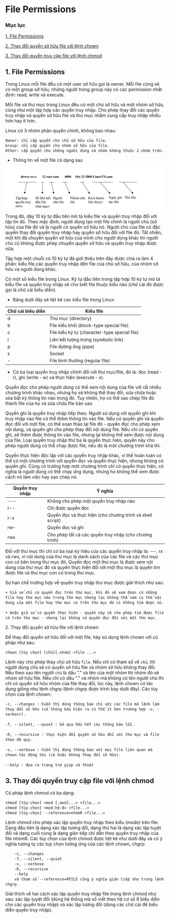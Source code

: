 # File Permissions

### Mục lục

[1. File Permissions](#file)

[2. Thay đổi quyền sở hữu file với lệnh chown](#chown)

[3. Thay đổi quyền truy cập file với lệnh chmod](#chmod)

<a name="file"></a>
## 1. File Permissions

Trong Linux mỗi file đều có một user sở hữu gọi là owner. Mỗi file cũng sẽ có một group sở hữu, những người trong group này có các permission nhất định: read, write và execute.

Mỗi file và thư mục trong Linux đều có một chủ sở hữu và một nhóm sở hữu, cũng như một tập hợp các quyền truy nhập. Cho phép thay đổi các quyền truy nhập và quyền sở hữu file và thư mục nhằm cung cấp truy nhập nhiều hơn hay ít hơn.

Linux có 3 nhóm phân quyền chính, không bao nhau:

```
Owner: chỉ cấp quyền cho chủ sở hữu của file.
Group: chỉ cấp quyền cho nhóm sở hữu của file.
Other: cấp quyền cho những người dùng và nhóm không thuộc 2 nhóm trên.
```

- Thông tin về một file có dạng sau

![](../images/file-permission/Screenshot_258.png)

Trong đó, dãy 10 ký tự đầu tiên mô tả kiểu file và quyền truy nhập đối với tập tin đó. Theo mặc định, người dùng tạo một file chính là người chủ (sở hữu) của file đó và là người có quyền sở hữu nó. Người chủ của file có đặc quyền thay đổi quyền truy nhập hay quyền sở hữu đối với file đó. Tất nhiên, một khi đã chuyển quyền sở hữu của mình cho người dùng khác thì người chủ cũ không được phép chuyển quyền sở hữu và quyền truy nhập được nữa.

Tập hợp một chuỗi có 10 ký tự đã giới thiệu trên đây được chia ra làm 4 phần: kiểu file,các quyền truy nhập đến file của chủ sở hữu, của nhóm sở hữu và người dùng khác.

Có một số kiểu file trong Linux. Ký tự đầu tiên trong tập hợp 10 ký tự mô tả kiểu file và quyền truy nhập sẽ cho biết file thuộc kiểu nào (chữ cái đó được gọi là chữ cái biểu diễn). 

+ Bảng dưới đây sẽ liệt kê các kiểu file trong Linux:

|Chữ cái biểu diễn|Kiểu file|
|-------|-----------|
|d|Thư mục (directory)|
|b|File kiểu khối (block-type special file)|
|c|File kiểu ký tự (character-type special file)|
|l|Liên kết tượng trưng (symbolic link)|
|p|File đường ống (pipe)|
|s|Socket|
|-|File bình thường (regular file)|

+ Có ba loại quyền truy nhập chính đối với thư mục/file, đó là: đọc (read - r), ghi (write - w) và thực hiện (execute - x).

Quyền đọc cho phép người dùng có thể xem nội dung của file với rất nhiều chương trình khác nhau, nhưng họ sẽ không thể thay đổi, sửa chữa hoặc xóa bất kỳ thông tin nào trong đó. Tuy nhiên, họ có thể sao chép file đó thành file của họ và sửa chữa file bản sao. 

Quyền ghi là quyền truy nhập tiếp theo. Người sử dụng với quyền ghi khi truy nhập vào file có thể thêm thông tin vào file. Nếu có quyền ghi và quyền đọc đối với một file, có thể soạn thảo lại file đó - quyền đọc cho phép xem nội dung, và quyền ghi cho phép thay đổi nội dung file. Nếu chỉ có quyền ghi, sẽ thêm được thông tin vào file, nhưng lại không thể xem được nội dung của file. Loại quyền truy nhập thứ ba là quyền thực hiện, quyền này cho phép người dùng có thể chạy được file, nếu đó là một chương trình khả thi. 

Quyền thực hiện độc lập với các quyền truy nhập khác, vì thế hoàn toàn có thể có một chương trình với quyền đọc và quyền thực hiện, nhưng không có quyền ghi. Cũng có trường hợp một chương trình chỉ có quyền thực hiện, có nghĩa là người dùng có thể chạy ứng dụng, nhưng họ không thể xem được cách nó làm việc hay sao chép nó.

|Quyền truy nhập|Ý nghĩa|
|-------|-----------|
|---|Không cho phép một quyền truy nhập nào|
|r--|Chỉ được quyền đọc|
|r-x|Quyền đọc và thực hiện (cho chương trình và shell script)|
|rw-|Quyền đọc và ghi|
|rwx|Cho phép tất cả các quyền truy nhập (cho chương trình)|

Đối với thư mục thì chỉ có ba loại ký hiệu của các quyền truy nhập là: ---, rx và rwx, vì nội dung của thư mục là danh sách của các file và các thư mục con có bên trong thư mục đó. Quyền đọc một thư mục là được xem nội dung của thư mục đó và quyền thực hiện đối với một thư mục là quyền tìm được file và thư mục con có trong thư mục.

Sự hạn chế trường hợp về quyền truy nhập thư mục được giải thích như sau: 

	+ Giả sử chỉ có quyền đọc trên thư mục, khi đó sẽ xem được có những file hay thư mục nào trong thư mục nhưng lại không thể xem cụ thể nội dung của một file hay thư mục có trên thư mục đó vì không tìm được nó.
	
	+ Hoặc giả sử có quyền thực hiện - quyền này sẽ cho phép tìm được file có trên thư mục - nhưng lại không có quyền đọc đối với một thư mục.

<a name="chown"></a>
2. Thay đổi quyền sở hữu file với lệnh chown

Để thay đổi quyền sở hữu đối với một file, hãy sử dụng lệnh chown với cú pháp như sau:

```
chown [tùy chọn] [chủ][.nhóm] <file ...>
```

Lệnh này cho phép thay chủ sở hữu `file`. Nếu chỉ có tham số về `chủ`, thì người dùng chủ sẽ có quyền sở hữu file và nhóm sở hữu không thay đổi. Nếu theo sau tên người `chủ` là dấu "." và tên của một nhóm thì nhóm đó sẽ nhóm sở hữu file. Nếu chỉ có dấu "." và nhóm mà không có tên người chủ thì chỉ có quyền sở hữu nhóm của file thay đổi, lúc này, lệnh chown có tác dụng giống như lệnh chgrp (lệnh chgrp được trình bày dưới đây).
Các tùy chọn của lệnh chown:

```
-c, --changes : hiển thị dòng thông báo chỉ với các file mà lệnh làm thay đổi sở hữu (số thông báo hiện ra có thể ít hơn trường hợp -v, -verbosr).

-f, --silent, --quiet : bỏ qua hầu hết các thông báo lỗi.

-R, --recursive : thực hiện đổi quyền sở hữu đối với thư mục và file theo đệ quy.

-v, --verbose : hiển thị dòng thông báo với mọi file liên quan mà chown tác động tới (có hoặc không thay đổi sở hữu).

--help : đưa ra trang trợ giúp và thoát
```

<a name="chmod"></a>
## 3. Thay đổi quyền truy cập file với lệnh chmod

Cú pháp lệnh chmod có ba dạng:

```
chmod [tùy-chọn] <mod [,mod]...> <file...>
chmod [tùy-chọn] <mod-hệ-8> <file...>
chmod [tùy-chọn] --reference=nhómR <file...>
```

Lệnh chmod cho phép xác lập quyền truy nhập theo kiểu (mode) trên file. Dạng đầu tiên là dạng xác lập tương đối, dạng thứ hai là dạng xác lập tuyệt đối và dạng cuối cùng là dạng gián tiếp chỉ dẫn theo quyền truy nhập của file nhómR.
Các tùy chọn của lệnh chmod được liệt kê như dưới đây và có ý nghĩa tương tự các
tuỳ chọn tương ứng của các lệnh chown, chgrp:

```
	-c, --changes
	-f, --silent, --quiet
	-v, --verbose
	-R, --recursive
	--help
	và tham số --reference=RFILE cũng ý nghĩa gián tiếp như trong lệnh chgrp.
```
Giải thích về hai cách xác lập quyền truy nhập file trong lệnh chmod như sau: xác lập tuyệt đối (dùng hệ thống mã số viết theo hệ cơ số 8 biểu diễn cho các quyền truy nhập) và xác lập tương đối (dùng các chữ cái để biểu diễn quyền truy nhập).





